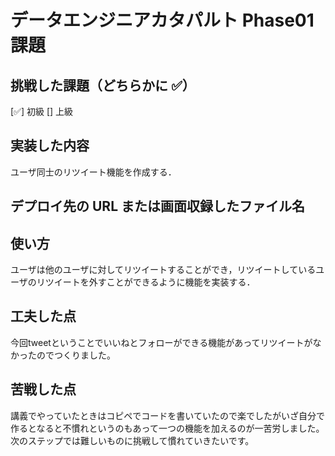 # データエンジニアカタパルト Phase01 課題

## 挑戦した課題（どちらかに ✅）

[✅] 初級
[] 上級

## 実装した内容

ユーザ同士のリツイート機能を作成する．

## デプロイ先の URL または画面収録したファイル名



## 使い方

ユーザは他のユーザに対してリツイートすることができ，リツイートしているユーザのリツイートを外すことができるように機能を実装する．

## 工夫した点

今回tweetということでいいねとフォローができる機能があってリツイートがなかったのでつくりました。

## 苦戦した点

講義でやっていたときはコピペでコードを書いていたので楽でしたがいざ自分で作るとなると不慣れというのもあって一つの機能を加えるのが一苦労しました。次のステップでは難しいものに挑戦して慣れていきたいです。

